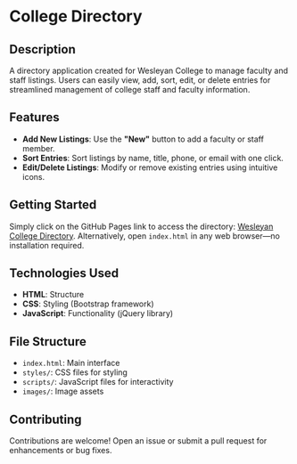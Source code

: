 
# **College Directory**

## **Description**

A directory application created for Wesleyan College to manage faculty and staff listings. Users can easily view, add, sort, edit, or delete entries for streamlined management of college staff and faculty information.

## **Features**

- **Add New Listings**: Use the **"New"** button to add a faculty or staff member.
- **Sort Entries**: Sort listings by name, title, phone, or email with one click.
- **Edit/Delete Listings**: Modify or remove existing entries using intuitive icons.

## **Getting Started**

Simply click on the GitHub Pages link to access the directory:
[Wesleyan College Directory](https://anupamabhatta.github.io/college-directory/).
Alternatively, open `index.html` in any web browser—no installation required.

## **Technologies Used**

- **HTML**: Structure
- **CSS**: Styling (Bootstrap framework)
- **JavaScript**: Functionality (jQuery library)

## **File Structure**

- `index.html`: Main interface
- `styles/`: CSS files for styling
- `scripts/`: JavaScript files for interactivity
- `images/`: Image assets

## **Contributing**

Contributions are welcome! Open an issue or submit a pull request for enhancements or bug fixes.

